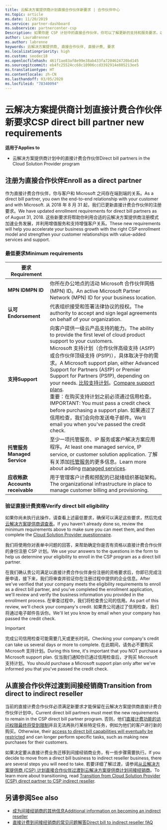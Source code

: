 ```yaml
---
title: 云解决方案提供商计划直接合作伙伴新要求 | 合作伙伴中心
ms.topic: article
ms.date: 11/20/2019
ms.service: partner-dashboard
ms.subservice: partnercenter-csp
Description: 如果你是 CSP 计划中的直接合作伙伴，你可以了解更新的支持和服务要求，以及如何满足这些要求。
author: LauraBrenner
ms.author: labrenne
keywords: 云解决方案提供商, 直接合作伙伴, 直接计费, 要求
ms.localizationpriority: high
ms.custom: seodec18
ms.openlocfilehash: 461f1ae83af8e99e38ab433fa7204624720bd145
ms.sourcegitcommit: eb4fc25524cc68c10906ccd3392914e805213ee5
ms.translationtype: HT
ms.contentlocale: zh-CN
ms.lasthandoff: 03/05/2020
ms.locfileid: "78340094"
---
```

# <a name="csp-direct-bill-partner-new-requirements"></a><span data-ttu-id="9bcd6-104">云解决方案提供商计划直接计费合作伙伴新要求</span><span class="sxs-lookup"><span data-stu-id="9bcd6-104">CSP direct bill partner new requirements</span></span>

<span data-ttu-id="9bcd6-105">**适用于**</span><span class="sxs-lookup"><span data-stu-id="9bcd6-105">**Applies to**</span></span>

- <span data-ttu-id="9bcd6-106">云解决方案提供商计划中的直接计费合作伙伴</span><span class="sxs-lookup"><span data-stu-id="9bcd6-106">Direct bill partners in the Cloud Solution Provider program</span></span>

## <a name="enroll-as-a-direct-partner"></a><span data-ttu-id="9bcd6-107">注册为直接合作伙伴</span><span class="sxs-lookup"><span data-stu-id="9bcd6-107">Enroll as a direct partner</span></span>

<span data-ttu-id="9bcd6-108">作为直接计费合作伙伴，你与客户和 Microsoft 之间存在端到端的关系。</span><span class="sxs-lookup"><span data-stu-id="9bcd6-108">As a direct bill partner, you own the end-to-end relationship with your customer and with Microsoft.</span></span> <span data-ttu-id="9bcd6-109">从 2018 年 8 月 31 起，我们已更新直接计费合作伙伴的注册要求。</span><span class="sxs-lookup"><span data-stu-id="9bcd6-109">We have updated enrollment requirements for direct bill partners as of August 31, 2018.</span></span> <span data-ttu-id="9bcd6-110">这些新要求将帮助你利用合适的云解决方案提供商注册模式加速业务发展，并利用增值服务和支持增强客户关系。</span><span class="sxs-lookup"><span data-stu-id="9bcd6-110">These new requirements will help you accelerate your business growth with the right CSP enrollment model and strengthen your customer relationships with value-added services and support.</span></span>

### <a name="minimum-requirements"></a><span data-ttu-id="9bcd6-111">最低要求</span><span class="sxs-lookup"><span data-stu-id="9bcd6-111">Minimum requirements</span></span>

|<span data-ttu-id="9bcd6-112">**要求**</span><span class="sxs-lookup"><span data-stu-id="9bcd6-112">**Requirement**</span></span>|                             |
|--------------------------------|--------------------------------------------------------------|
|<span data-ttu-id="9bcd6-113">**MPN ID**</span><span class="sxs-lookup"><span data-stu-id="9bcd6-113">**MPN ID**</span></span>   |<span data-ttu-id="9bcd6-114">你所在办公地点的活动 Microsoft 合作伙伴网络 (MPN) ID。</span><span class="sxs-lookup"><span data-stu-id="9bcd6-114">An active Microsoft Partner Network (MPN) ID for your business location.</span></span>    |
|<span data-ttu-id="9bcd6-115">**认可**</span><span class="sxs-lookup"><span data-stu-id="9bcd6-115">**Endorsement**</span></span>   |<span data-ttu-id="9bcd6-116">代表组织接受和签署法律协议的授权。</span><span class="sxs-lookup"><span data-stu-id="9bcd6-116">The authority to accept and sign legal agreements on behalf of your organization.</span></span>|
|<span data-ttu-id="9bcd6-117">**支持**</span><span class="sxs-lookup"><span data-stu-id="9bcd6-117">**Support**</span></span>   |<span data-ttu-id="9bcd6-118">向客户提供一级云产品支持的能力。</span><span class="sxs-lookup"><span data-stu-id="9bcd6-118">The ability to provide the first level of cloud product support to your customers.</span></span> <br><span data-ttu-id="9bcd6-119">Microsoft 支持计划（合作伙伴高级支持 (ASfP) 或合作伙伴顶级支持 (PSfP)），具体取决于你的需求。</span><span class="sxs-lookup"><span data-stu-id="9bcd6-119">A Microsoft support plan, either Advanced Support for Partners (ASfP) or Premier Support for Partners (PSfP), depending on your needs.</span></span> <span data-ttu-id="9bcd6-120">[比较支持计划](https://partner.microsoft.com/support/partnersupport)。</span><span class="sxs-lookup"><span data-stu-id="9bcd6-120">[Compare support plans](https://partner.microsoft.com/support/partnersupport).</span></span><br> <span data-ttu-id="9bcd6-121">重要：在购买支持计划之前必须通过信用检查。</span><span class="sxs-lookup"><span data-stu-id="9bcd6-121">IMPORTANT: You must pass a credit check before purchasing a support plan.</span></span> <span data-ttu-id="9bcd6-122">如果通过了信用检查，我们会向你发送电子邮件。</span><span class="sxs-lookup"><span data-stu-id="9bcd6-122">We'll email you when you've passed the credit check.</span></span> |
|<span data-ttu-id="9bcd6-123">**托管服务**</span><span class="sxs-lookup"><span data-stu-id="9bcd6-123">**Managed Service**</span></span>   |<span data-ttu-id="9bcd6-124">至少一项托管服务、IP 服务或客户解决方案应用程序。</span><span class="sxs-lookup"><span data-stu-id="9bcd6-124">At least one managed service, IP service, or customer solution application.</span></span> <span data-ttu-id="9bcd6-125">了解有关添加[托管服务](https://partner.microsoft.com/business-opportunities/managed-services-provider)的更多信息。</span><span class="sxs-lookup"><span data-stu-id="9bcd6-125">Learn more about adding [managed services](https://partner.microsoft.com/business-opportunities/managed-services-provider).</span></span>|
|<span data-ttu-id="9bcd6-126">**应收帐款**</span><span class="sxs-lookup"><span data-stu-id="9bcd6-126">**Accounts receivable**</span></span> |<span data-ttu-id="9bcd6-127">用于管理客户计费和预配的已就绪组织基础架构。</span><span class="sxs-lookup"><span data-stu-id="9bcd6-127">The organizational infrastructure in place to manage customer billing and provisioning.</span></span>

### <a name="verify-direct-bill-eligibility"></a><span data-ttu-id="9bcd6-128">验证直接计费资格</span><span class="sxs-lookup"><span data-stu-id="9bcd6-128">Verify direct bill eligibility</span></span>

<span data-ttu-id="9bcd6-129">如果你尚未执行此操作，请查看上述最低要求，确保可以满足这些要求，然后完成[云解决方案提供商调查表](https://partner.microsoft.com/cloud-solution-provider/assessment)。</span><span class="sxs-lookup"><span data-stu-id="9bcd6-129">If you haven't already done so, review the minimum requirements above to make sure you can meet them, and then complete the [Cloud Solution Provider questionnaire](https://partner.microsoft.com/cloud-solution-provider/assessment).</span></span>

<span data-ttu-id="9bcd6-130">我们将使用你对表单中问题的回答，来帮助确定你是否有资格以直接计费合作伙伴的身份注册 CSP 计划。</span><span class="sxs-lookup"><span data-stu-id="9bcd6-130">We use your answers to the questions in the form to help us determine your eligibility to enroll in the CSP program as a direct bill partner.</span></span>

<span data-ttu-id="9bcd6-131">在我们确认贵公司满足以直接计费合作伙伴身份注册的资格要求后，你即已完成注册申请，接下来，我们将审查并验证你在注册过程中提供的企业信息。</span><span class="sxs-lookup"><span data-stu-id="9bcd6-131">After we've verified that your company meets the eligibility requirements to enroll as a direct bill partner, and you've completed the enrollment application, we'll review and verify the business information you provided in the enrollment process.</span></span> <span data-ttu-id="9bcd6-132">在审查过程中，我们将检查贵公司的信用。</span><span class="sxs-lookup"><span data-stu-id="9bcd6-132">As part of this review, we'll check your company's credit.</span></span> <span data-ttu-id="9bcd6-133">如果贵公司通过了信用检查，我们将通过电子邮件告诉你。</span><span class="sxs-lookup"><span data-stu-id="9bcd6-133">We'll let you know by email when your company has passed the credit check.</span></span>

>[!IMPORTANT]
><span data-ttu-id="9bcd6-134">完成公司信用检查可能需要几天或更长时间。</span><span class="sxs-lookup"><span data-stu-id="9bcd6-134">Checking your company's credit can take us several days or more to complete.</span></span> <span data-ttu-id="9bcd6-135">在此期间，请务必不要购买 Microsoft 支持计划。</span><span class="sxs-lookup"><span data-stu-id="9bcd6-135">During this time, it's important that you NOT purchase a Microsoft support plan.</span></span> <span data-ttu-id="9bcd6-136">仅当我们通知你已通过信用检查后，才购买 Microsoft 支持计划。</span><span class="sxs-lookup"><span data-stu-id="9bcd6-136">You should purchase a Microsoft support plan only after we've informed you that you've passed the credit check.</span></span>

## <a name="transition-from-direct-to-indirect-reseller"></a><span data-ttu-id="9bcd6-137">从直接合作伙伴过渡到间接经销商</span><span class="sxs-lookup"><span data-stu-id="9bcd6-137">Transition from direct to indirect reseller</span></span>

<span data-ttu-id="9bcd6-138">当前的直接计费合作伙伴必须满足新要求才能保留在云解决方案提供商直接计费合作伙伴计划中。</span><span class="sxs-lookup"><span data-stu-id="9bcd6-138">Current direct bill partners must meet the new requirements to remain in the CSP direct bill partner program.</span></span> <span data-ttu-id="9bcd6-139">否则，他们[直接计费功能的访问权限最终将受到限制](restricted-direct-bill-capabilities.md)并且无法再执行某些特定任务，例如为他们的客户进行新的购买。</span><span class="sxs-lookup"><span data-stu-id="9bcd6-139">Otherwise, their [access to direct bill capabilities will eventually be restricted](restricted-direct-bill-capabilities.md) and can longer perform specific tasks, such as making new purchases for their customers.</span></span> 

<span data-ttu-id="9bcd6-140">如果决定要从直接计费业务迁移到间接经销商业务，有一些步骤需要执行。</span><span class="sxs-lookup"><span data-stu-id="9bcd6-140">If you decide to move from a direct bill business to indirect reseller business, there are several steps you will need to take.</span></span> <span data-ttu-id="9bcd6-141">若要详细了解过渡，请参阅[从云解决方案提供商 (CSP) 计划直接合作伙伴过渡到云解决方案提供商计划间接经销商](transition-direct-to-indirect.md)。</span><span class="sxs-lookup"><span data-stu-id="9bcd6-141">To learn more about transitioning, read [Transition from Cloud Solution Provider (CSP) direct partner to CSP indirect reseller](transition-direct-to-indirect.md).</span></span> 

## <a name="see-also"></a><span data-ttu-id="9bcd6-142">另请参阅</span><span class="sxs-lookup"><span data-stu-id="9bcd6-142">See also</span></span>

- [<span data-ttu-id="9bcd6-143">成为间接经销商的其他信息</span><span class="sxs-lookup"><span data-stu-id="9bcd6-143">Additional information on becoming an indirect reseller</span></span>](https://assetsprod.microsoft.com/csp-directbill-to-indirect-transition.pdf)
- [<span data-ttu-id="9bcd6-144">直接计费到间接经销商的常见问题解答</span><span class="sxs-lookup"><span data-stu-id="9bcd6-144">Direct bill to indirect reseller fAQ</span></span>](https://assetsprod.microsoft.com/mpn/direct-bill-partner-faq.pdf)
